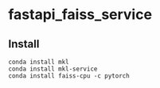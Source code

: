 # fastapi_faiss_service

## Install
```angular2html
conda install mkl
conda install mkl-service
conda install faiss-cpu -c pytorch
```



